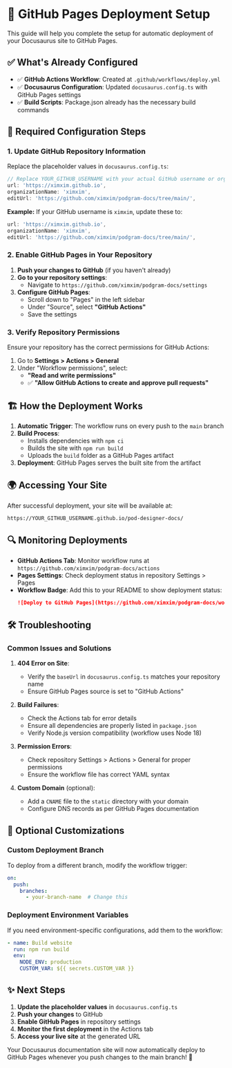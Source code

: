 # 🚀 GitHub Pages Deployment Setup

This guide will help you complete the setup for automatic deployment of your Docusaurus site to GitHub Pages.

## ✅ What's Already Configured

- ✅ **GitHub Actions Workflow**: Created at `.github/workflows/deploy.yml`
- ✅ **Docusaurus Configuration**: Updated `docusaurus.config.ts` with GitHub Pages settings
- ✅ **Build Scripts**: Package.json already has the necessary build commands

## 🔧 Required Configuration Steps

### 1. Update GitHub Repository Information

Replace the placeholder values in `docusaurus.config.ts`:

```typescript
// Replace YOUR_GITHUB_USERNAME with your actual GitHub username or organization
url: 'https://ximxim.github.io',
organizationName: 'ximxim',
editUrl: 'https://github.com/ximxim/podgram-docs/tree/main/',
```

**Example:** If your GitHub username is `ximxim`, update these to:
```typescript
url: 'https://ximxim.github.io',
organizationName: 'ximxim',
editUrl: 'https://github.com/ximxim/podgram-docs/tree/main/',
```

### 2. Enable GitHub Pages in Your Repository

1. **Push your changes to GitHub** (if you haven't already)
2. **Go to your repository settings**:
   - Navigate to `https://github.com/ximxim/podgram-docs/settings`
3. **Configure GitHub Pages**:
   - Scroll down to "Pages" in the left sidebar
   - Under "Source", select **"GitHub Actions"**
   - Save the settings

### 3. Verify Repository Permissions

Ensure your repository has the correct permissions for GitHub Actions:

1. Go to **Settings > Actions > General**
2. Under "Workflow permissions", select:
   - **"Read and write permissions"**
   - ✅ **"Allow GitHub Actions to create and approve pull requests"**

## 🏗️ How the Deployment Works

1. **Automatic Trigger**: The workflow runs on every push to the `main` branch
2. **Build Process**: 
   - Installs dependencies with `npm ci`
   - Builds the site with `npm run build`
   - Uploads the `build` folder as a GitHub Pages artifact
3. **Deployment**: GitHub Pages serves the built site from the artifact

## 🌍 Accessing Your Site

After successful deployment, your site will be available at:
```
https://YOUR_GITHUB_USERNAME.github.io/pod-designer-docs/
```

## 🔍 Monitoring Deployments

- **GitHub Actions Tab**: Monitor workflow runs at `https://github.com/ximxim/podgram-docs/actions`
- **Pages Settings**: Check deployment status in repository Settings > Pages
- **Workflow Badge**: Add this to your README to show deployment status:
  ```markdown
  ![Deploy to GitHub Pages](https://github.com/ximxim/podgram-docs/workflows/Deploy%20to%20GitHub%20Pages/badge.svg)
  ```

## 🛠️ Troubleshooting

### Common Issues and Solutions

1. **404 Error on Site**: 
   - Verify the `baseUrl` in `docusaurus.config.ts` matches your repository name
   - Ensure GitHub Pages source is set to "GitHub Actions"

2. **Build Failures**:
   - Check the Actions tab for error details
   - Ensure all dependencies are properly listed in `package.json`
   - Verify Node.js version compatibility (workflow uses Node 18)

3. **Permission Errors**:
   - Check repository Settings > Actions > General for proper permissions
   - Ensure the workflow file has correct YAML syntax

4. **Custom Domain** (optional):
   - Add a `CNAME` file to the `static` directory with your domain
   - Configure DNS records as per GitHub Pages documentation

## 📝 Optional Customizations

### Custom Deployment Branch
To deploy from a different branch, modify the workflow trigger:
```yaml
on:
  push:
    branches:
      - your-branch-name  # Change this
```

### Deployment Environment Variables
If you need environment-specific configurations, add them to the workflow:
```yaml
- name: Build website
  run: npm run build
  env:
    NODE_ENV: production
    CUSTOM_VAR: ${{ secrets.CUSTOM_VAR }}
```

## ✨ Next Steps

1. **Update the placeholder values** in `docusaurus.config.ts`
2. **Push your changes** to GitHub
3. **Enable GitHub Pages** in repository settings
4. **Monitor the first deployment** in the Actions tab
5. **Access your live site** at the generated URL

Your Docusaurus documentation site will now automatically deploy to GitHub Pages whenever you push changes to the main branch! 🎉 